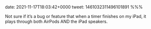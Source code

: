 date: 2021-11-17T18:03:42+0000
tweet: 1461032311496101891
%%%

Not sure if it’s a bug or feature that when a timer finishes on my iPad, it plays through both AirPods AND the iPad speakers.
